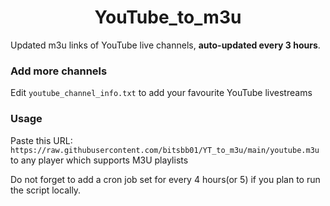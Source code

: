 
<h1 align="center"> YouTube_to_m3u </h1>


Updated m3u links of YouTube live channels, **auto-updated every 3 hours**.


### Add more channels
Edit `youtube_channel_info.txt` to add your favourite YouTube livestreams


### Usage
Paste this URL: `https://raw.githubusercontent.com/bitsbb01/YT_to_m3u/main/youtube.m3u` to any player which supports M3U playlists


Do not forget to add a cron job set for every 4 hours(or 5) if you plan to run the script locally.
